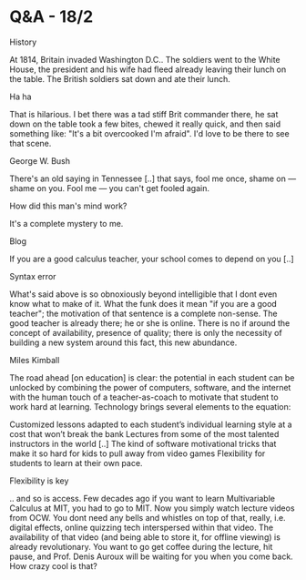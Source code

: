 # Q&A - 18/2

History

At 1814, Britain invaded Washington D.C.. The soldiers went to the White House, the president and his wife had fleed already leaving their lunch on the table. The British soldiers sat down and ate their lunch.

Ha ha

That is hilarious. I bet there was a tad stiff Brit commander there, he sat down on the table took  a few bites, chewed it really quick, and then said something like: "It's a bit overcooked I'm afraid". I'd love to be there to see that scene. 

George W. Bush

There's an old saying in Tennessee [..] that says, fool me once, shame on — shame on you. Fool me — 
you can't get fooled again.

How did this man's mind work?

It's a complete mystery to me. 

Blog

If you are a good calculus teacher, your school comes to depend on you [..]

Syntax error

What's said above is so obnoxiously beyond intelligible that I dont even know what to make of it. What the funk does it mean "if you are a good teacher"; the motivation of that sentence is a complete non-sense. The good teacher is already there; he or she is online. There is no if around the concept of availability, presence of quality; there is only the necessity of building a new system around this fact, this new abundance.  

Miles Kimball

The road ahead [on education] is clear: the potential in each student can be unlocked by combining the power of computers, software, and the internet with the human touch of a teacher-as-coach to motivate that student to work hard at learning. Technology brings several elements to the equation:

Customized lessons adapted to each student’s individual learning style at a cost that won’t break the bank
Lectures from some of the most talented instructors in the world [..]
The kind of software motivational tricks that make it so hard for kids to pull away from video games
Flexibility for students to learn at their own pace.


Flexibility is key

.. and so is access. Few decades ago if you want to learn Multivariable Calculus at MIT, you had to go to MIT. Now you simply watch lecture videos from OCW. You dont need any bells and whistles on top of that, really, i.e. digital effects, online quizzing tech interspersed within that video. The availability of that video (and being able to store it,  for offline viewing) is already revolutionary. You want to go get coffee during the lecture, hit pause, and Prof. Denis Auroux will be waiting for you when you come back. How crazy cool is that?














